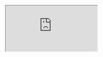 <iframe src="https://docs.google.com/document/d/e/2PACX-1vRaTSPBKa8dS2sQXlt6jUAg46P0Dj29nEXXC7C0hMr9cxhqBH_PeX9mHpSFZ8U-iKiubR50labiF_vM/pub?embedded=true"></iframe>
